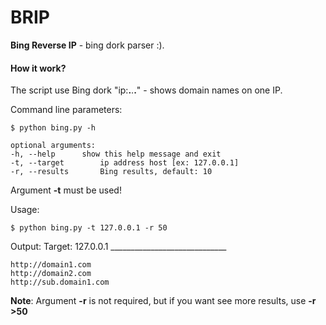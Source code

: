 # BRIP

**Bing Reverse IP** - bing dork parser :).

#### How it work?
The script use Bing dork "ip:__.__.__.__"  - shows domain names on one IP.

Command line parameters:

	$ python bing.py -h
	
	optional arguments:
	-h, --help		show this help message and exit
	-t, --target		ip address host [ex: 127.0.0.1]
	-r, --results		Bing results, default: 10

Argument **-t** must be used!

Usage:

	$ python bing.py -t 127.0.0.1 -r 50

Output:
	Target: 127.0.0.1
	_____________________________

	http://domain1.com
	http://domain2.com
	http://sub.domain1.com

**Note**: Argument **-r** is not required, but if you want see more results, use **-r >50**
